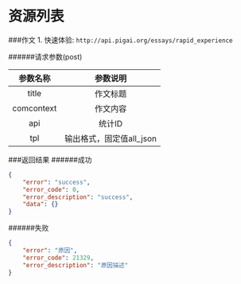 # 资源列表
###作文
1.
快速体验: `http://api.pigai.org/essays/rapid_experience`

######请求参数(post)

| 参数名称 | 参数说明 |
| :--: | :--: |
| title | 作文标题 |
| comcontext | 作文内容 |
| api | 统计ID |
| tpl | 输出格式，固定值all_json |

###返回结果
######成功
```json
{
    "error": "success",
    "error_code": 0,
    "error_description": "success",
    "data": {}
}
```
######失败
```json
{
    "error": "原因",
    "error_code": 21329,
    "error_description": "原因描述"
}
```
